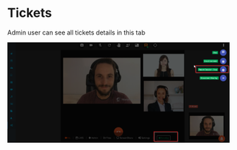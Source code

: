 # Tickets

Admin user can see all tickets details in this tab

![](../../.gitbook/assets/image%20%2884%29.png)

